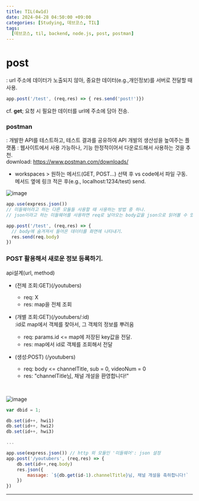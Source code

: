 ```yaml
---
title: TIL(4w1d)
date: 2024-04-28 04:50:00 +09:00
categories: [Studying, 데브코스, TIL]
tags: 
  [데브코스, til, backend, node.js, post, postman]
---
```


post
===
: url 주소에 데이터가 노출되지 않아, 중요한 데이터(e.g.,개인정보)를 서버로 전달할 때 사용.<br>
```jsx
app.post('/test', (req,res) => { res.send('post!')})
```

cf. **get**; 요청 시 필요한 데이터를 url에 주소에 담아 전송.

### postman
: 개발한 API를 테스트하고, 테스트 결과를 공유하여 API 개발의 생산성을 높여주는 플랫폼
: 웹사이트에서 사용 가능하나, 기능 한정적이어서 다운로드해서 사용하는 것을 추천.<br>
download: https://www.postman.com/downloads/

- workspaces > 원하는 메서드(GET, POST...) 선택 후 
  vs code에서 파일 구동. <br>
  메서드 옆에 링크 적은 후(e.g., localhost:1234/test) send.

![image](https://github.com/hwinareun/hwinareun.github.io/assets/165121326/b65392f2-b620-4b05-b2f5-3fc375ade4dc)

```jsx
app.use(express.json())
// 미들웨어라고 하는 다른 모듈들 사용할 때 사용하는 방법 중 하나.
// json이라고 하는 미들웨어를 사용하면 req로 날아오는 body값을 json으로 읽어볼 수 있음.

app.post('/test', (req,res) => {
  // body에 숨겨져서 들어온 데이터를 화면에 나타내기.
  res.send(req.body)
})
```

### POST 활용해서 새로운 정보 등록하기.

api설계(url, method)
- (전체 조회:GET)(/youtubers)
  - req: X
  - res: map을 전체 조회
- (개별 조회:GET)(/youtubers/:id) <br>
  :id로 map에서 객체를 찾아서, 그 객체의 정보를 뿌려움
  - req: params.id <= map에 저장된 key값을 전달.
  - res: map에서 id로 객체를 조회해서 전달

- (생성:POST) (/youtubers)
  - req: body <= channelTitle, sub = 0, videoNum = 0
  - res: "channelTitle님, 채널 개설을 환영합니다!"

<br>

![image](https://github.com/hwinareun/hwinareun.github.io/assets/165121326/f994dede-24f1-44b7-bb9f-e3c704ea6787)

```jsx
var dbid = 1;

db.set(id++, hwi1)
db.set(id++, hwi2)
db.set(id++, hwi3)

...

app.use(express.json()) // http 외 모듈인 '미들웨어': json 설정
app.post('/youtubers', (req,res) => {
    db.set(id++,req.body)
    res.json({
        massage: `${db.get(id-1).channelTitle}님, 채널 개설을 축하합니다!`
    })
})
```
---









